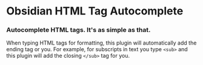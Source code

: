 # Obsidian HTML Tag Autocomplete

### Autocomplete HTML tags. It's as simple as that.

When typing HTML tags for formatting, this plugin will automatically add the ending tag or you. For example, for subscripts in text you type `<sub>` and this plugin will add the closing `</sub>` tag for you.
